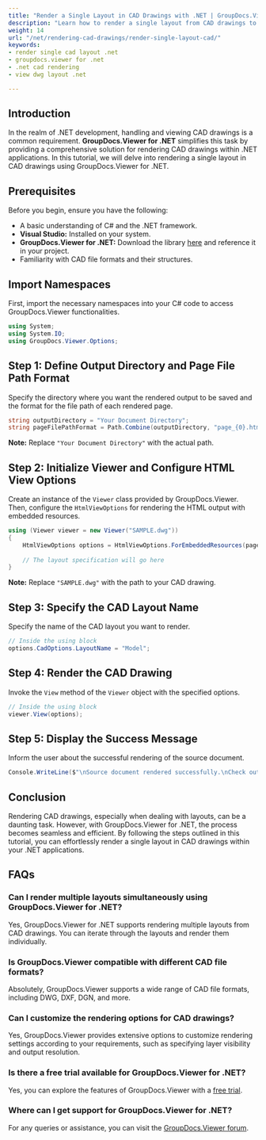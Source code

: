 ```yaml
---
title: "Render a Single Layout in CAD Drawings with .NET | GroupDocs.Viewer"
description: "Learn how to render a single layout from CAD drawings to HTML in your .NET applications using GroupDocs.Viewer. A step-by-step guide for seamless integration."
weight: 14
url: "/net/rendering-cad-drawings/render-single-layout-cad/"
keywords:
- render single cad layout .net
- groupdocs.viewer for .net
- .net cad rendering
- view dwg layout .net

---
```


## Introduction

In the realm of .NET development, handling and viewing CAD drawings is a common requirement. **GroupDocs.Viewer for .NET** simplifies this task by providing a comprehensive solution for rendering CAD drawings within .NET applications. In this tutorial, we will delve into rendering a single layout in CAD drawings using GroupDocs.Viewer for .NET.

## Prerequisites

Before you begin, ensure you have the following:
*   A basic understanding of C# and the .NET framework.
*   **Visual Studio:** Installed on your system.
*   **GroupDocs.Viewer for .NET:** Download the library [here](https://releases.groupdocs.com/viewer/net/) and reference it in your project.
*   Familiarity with CAD file formats and their structures.

## Import Namespaces

First, import the necessary namespaces into your C# code to access GroupDocs.Viewer functionalities.

```csharp
using System;
using System.IO;
using GroupDocs.Viewer.Options;
```

## Step 1: Define Output Directory and Page File Path Format

Specify the directory where you want the rendered output to be saved and the format for the file path of each rendered page.

```csharp
string outputDirectory = "Your Document Directory";
string pageFilePathFormat = Path.Combine(outputDirectory, "page_{0}.html");
```
**Note:** Replace `"Your Document Directory"` with the actual path.

## Step 2: Initialize Viewer and Configure HTML View Options

Create an instance of the `Viewer` class provided by GroupDocs.Viewer. Then, configure the `HtmlViewOptions` for rendering the HTML output with embedded resources.

```csharp
using (Viewer viewer = new Viewer("SAMPLE.dwg"))
{
    HtmlViewOptions options = HtmlViewOptions.ForEmbeddedResources(pageFilePathFormat);
    
    // The layout specification will go here
}
```
**Note:** Replace `"SAMPLE.dwg"` with the path to your CAD drawing.

## Step 3: Specify the CAD Layout Name

Specify the name of the CAD layout you want to render.

```csharp
// Inside the using block
options.CadOptions.LayoutName = "Model";
```

## Step 4: Render the CAD Drawing

Invoke the `View` method of the `Viewer` object with the specified options.

```csharp
// Inside the using block
viewer.View(options);
```

## Step 5: Display the Success Message

Inform the user about the successful rendering of the source document.

```csharp
Console.WriteLine($"\nSource document rendered successfully.\nCheck output in {outputDirectory}.");
```

## Conclusion

Rendering CAD drawings, especially when dealing with layouts, can be a daunting task. However, with GroupDocs.Viewer for .NET, the process becomes seamless and efficient. By following the steps outlined in this tutorial, you can effortlessly render a single layout in CAD drawings within your .NET applications.

## FAQs

### Can I render multiple layouts simultaneously using GroupDocs.Viewer for .NET?
Yes, GroupDocs.Viewer for .NET supports rendering multiple layouts from CAD drawings. You can iterate through the layouts and render them individually.

### Is GroupDocs.Viewer compatible with different CAD file formats?
Absolutely, GroupDocs.Viewer supports a wide range of CAD file formats, including DWG, DXF, DGN, and more.

### Can I customize the rendering options for CAD drawings?
Yes, GroupDocs.Viewer provides extensive options to customize rendering settings according to your requirements, such as specifying layer visibility and output resolution.

### Is there a free trial available for GroupDocs.Viewer for .NET?
Yes, you can explore the features of GroupDocs.Viewer with a [free trial](https://releases.groupdocs.com/).

### Where can I get support for GroupDocs.Viewer for .NET?
For any queries or assistance, you can visit the [GroupDocs.Viewer forum](https://forum.groupdocs.com/c/viewer/9).
